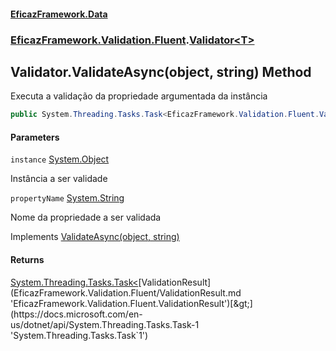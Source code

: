 #### [EficazFramework.Data](EficazFrameworkData.md 'EficazFramework Data')
### [EficazFramework.Validation.Fluent](EficazFrameworkData.md#EficazFramework.Validation.Fluent 'EficazFramework.Validation.Fluent').[Validator&lt;T&gt;](EficazFramework.Validation.Fluent/Validator_T_.md 'EficazFramework.Validation.Fluent.Validator<T>')

## Validator<T>.ValidateAsync(object, string) Method

Executa a validação da propriedade argumentada da instância

```csharp
public System.Threading.Tasks.Task<EficazFramework.Validation.Fluent.ValidationResult> ValidateAsync(object instance, string propertyName);
```
#### Parameters

<a name='EficazFramework.Validation.Fluent.Validator_T_.ValidateAsync(object,string).instance'></a>

`instance` [System.Object](https://docs.microsoft.com/en-us/dotnet/api/System.Object 'System.Object')

Instância a ser validade

<a name='EficazFramework.Validation.Fluent.Validator_T_.ValidateAsync(object,string).propertyName'></a>

`propertyName` [System.String](https://docs.microsoft.com/en-us/dotnet/api/System.String 'System.String')

Nome da propriedade a ser validada

Implements [ValidateAsync(object, string)](https://docs.microsoft.com/en-us/dotnet/api/EficazFramework.Validation.Fluent.IValidator.ValidateAsync#EficazFramework_Validation_Fluent_IValidator_ValidateAsync_System_Object,System_String_ 'EficazFramework.Validation.Fluent.IValidator.ValidateAsync(System.Object,System.String)')

#### Returns
[System.Threading.Tasks.Task&lt;](https://docs.microsoft.com/en-us/dotnet/api/System.Threading.Tasks.Task-1 'System.Threading.Tasks.Task`1')[ValidationResult](EficazFramework.Validation.Fluent/ValidationResult.md 'EficazFramework.Validation.Fluent.ValidationResult')[&gt;](https://docs.microsoft.com/en-us/dotnet/api/System.Threading.Tasks.Task-1 'System.Threading.Tasks.Task`1')